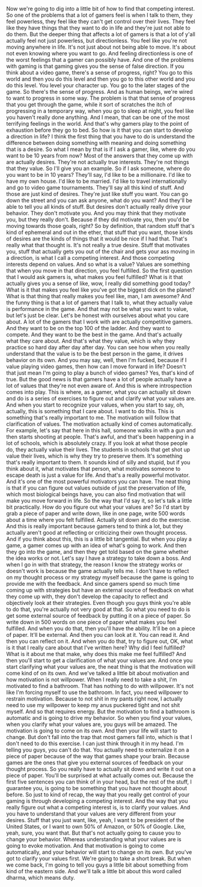  Now we're going to dig into a little bit of how to find that competing interest. So one of the problems that a lot of gamers feel is when I talk to them, they feel powerless, they feel like they can't get control over their lives. They feel like they have things that they want to do in life and they're just not able to do them. But the deeper thing that affects a lot of gamers is that a lot of y'all actually feel not just powerless, but directionless. You feel like you're not moving anywhere in life. It's not just about not being able to move. It's about not even knowing where you want to go. And feeling directionless is one of the worst feelings that a gamer can possibly have. And one of the problems with gaming is that gaming gives you the sense of false direction. If you think about a video game, there's a sense of progress, right? You go to this world and then you do this level and then you go to this other world and you do this level. You level your character up. You go to the later stages of the game. So there's the sense of progress. And as human beings, we're wired to want to progress in some way. The problem is that that sense of progress that you get through the game, while it sort of scratches the itch of progressing in a temporary way, when you go to sleep at night, you feel like you haven't really done anything. And I mean, that can be one of the most terrifying feelings in the world. And that's why gamers play to the point of exhaustion before they go to bed. So how is it that you can start to develop a direction in life? I think the first thing that you have to do is understand the difference between doing something with meaning and doing something that is a desire. So what I mean by that is if I ask a gamer, like, where do you want to be 10 years from now? Most of the answers that they come up with are actually desires. They're not actually true interests. They're not things that they value. So I'll give you an example. So if I ask someone, where do you want to be in 10 years? They'll say, I'd like to be a millionaire. I'd like to have my own house. I'd like to be married. I'd like to travel internationally and go to video game tournaments. They'll say all this kind of stuff. And those are just kind of desires. They're just like stuff you want. You can go down the street and you can ask anyone, what do you want? And they'll be able to tell you all kinds of stuff. But desires don't actually really drive your behavior. They don't motivate you. And you may think that they motivate you, but they really don't. Because if they did motivate you, then you'd be moving towards those goals, right? So by definition, that random stuff that's kind of ephemeral and out in the ether, that stuff that you want, those kinds of desires are the kinds of things that it would be nice if I had that. That's really what that thought is. It's not really a true desire. Stuff that motivates you, stuff that actually gets you out of the chair and gets your ass moving in a direction, is what I call a competing interest. And those competing interests depend on values. And so what is a value? Values are something that when you move in that direction, you feel fulfilled. So the first question that I would ask gamers is, what makes you feel fulfilled? What is it that actually gives you a sense of like, wow, I really did something good today? What is it that makes you feel like you've got the biggest dick on the planet? What is that thing that really makes you feel like, man, I am awesome? And the funny thing is that a lot of gamers that I talk to, what they actually value is performance in the game. And that may not be what you want to value, but let's just be clear. Let's be honest with ourselves about what you care about. A lot of the gamers that I work with are actually competitive gamers. And they want to be on the top 100 of the ladder. And they want to compete. And they want to be the best in the game. And that's actually what they care about. And that's what they value, which is why they practice so hard day after day after day. You can see how when you really understand that the value is to be the best person in the game, it drives behavior on its own. And you may say, well, then I'm fucked, because if I value playing video games, then how can I move forward in life? Doesn't that just mean I'm going to play a bunch of video games? Yes, that's kind of true. But the good news is that gamers have a lot of people actually have a lot of values that they're not even aware of. And this is where introspection comes into play. This is where, as a gamer, what you can actually sit down and do is a series of exercises to figure out and clarify what your values are. And when you start to recognize your values, when you start to say, oh, actually, this is something that I care about. I want to do this. This is something that's really important to me. The motivation will follow that clarification of values. The motivation actually kind of comes automatically. For example, let's say that here in this hall, someone walks in with a gun and then starts shooting at people. That's awful, and that's been happening in a lot of schools, which is absolutely crazy. If you look at what those people do, they actually value their lives. The students in schools that get shot up value their lives, which is why they try to preserve them. It's something that's really important to them. It sounds kind of silly and stupid, but if you think about it, what motivates that person, what motivates someone to escape death is just a value for life. And that's a really powerful motivator. And it's one of the most powerful motivators you can have. The neat thing is that if you can figure out values outside of just the preservation of life, which most biological beings have, you can also find motivation that will make you move forward in life. So the way that I'd say it, so let's talk a little bit practically. How do you figure out what your values are? So I'd start by grab a piece of paper and write down, like in one page, write 500 words about a time where you felt fulfilled. Actually sit down and do the exercise. And this is really important because gamers tend to think a lot, but they actually aren't good at reflecting or criticizing their own thought process. And if you think about this, this is a little bit tangential. But when you play a game, a gamer comes up with an idea of what's going to work. And then they go into the game, and then they get told based on the game whether the idea works or not. Let's say I have a strategy to take down a boss. And when I go in with that strategy, the reason I know the strategy works or doesn't work is because the game actually tells me. I don't have to reflect on my thought process or my strategy myself because the game is going to provide me with the feedback. And since gamers spend so much time coming up with strategies but have an external source of feedback on what they come up with, they don't develop the capacity to reflect and objectively look at their strategies. Even though you guys think you're able to do that, you're actually not very good at that. So what you need to do is get some external source of feedback by putting it on a piece of paper. So write down in 500 words on one piece of paper what makes you feel fulfilled. And when you do that, then you'll have the ability. It'll be on a piece of paper. It'll be external. And then you can look at it. You can read it. And then you can reflect on it. And when you do that, try to figure out, OK, what is it that I really care about that I've written here? Why did I feel fulfilled? What is it about me that make, why does this make me feel fulfilled? And then you'll start to get a clarification of what your values are. And once you start clarifying what your values are, the neat thing is that the motivation will come kind of on its own. And we've talked a little bit about motivation and how motivation is not willpower. When I really need to take a shit, I'm motivated to find a bathroom. That has nothing to do with willpower. It's not like I'm forcing myself to use the bathroom. In fact, you need willpower to restrain motivation. Because to not shit in my pants right now, I actually need to use my willpower to keep my anus puckered tight and not shit myself. And so that requires energy. But the motivation to find a bathroom is automatic and is going to drive my behavior. So when you find your values, when you clarify what your values are, you guys will be amazed. The motivation is going to come on its own. And then your life will start to change. But don't fall into the trap that most gamers fall into, which is that I don't need to do this exercise. I can just think through it in my head. I'm telling you guys, you can't do that. You actually need to externalize it on a piece of paper because of the way that games shape your brain. Because games are the ones that give you external sources of feedback on your thought process. So you really have to actually sit down and write it out on a piece of paper. You'll be surprised at what actually comes out. Because the first five sentences you can think of in your head, but the rest of the stuff, I guarantee you, is going to be something that you have not thought about before. So just to kind of recap, the way that you really get control of your gaming is through developing a competing interest. And the way that you really figure out what a competing interest is, is to clarify your values. And you have to understand that your values are very different from your desires. Stuff that you just want, like, yeah, I want to be president of the United States, or I want to own 50% of Amazon, or 50% of Google. Like, yeah, sure, you want that. But that's not actually going to cause you to change your behavior. Whereas understanding what your values are is going to evoke motivation. And that motivation is going to come automatically, and your behavior will start to change on its own. But you've got to clarify your values first. We're going to take a short break. But when we come back, I'm going to tell you guys a little bit about something from kind of the eastern side. And we'll talk a little bit about this word called dharma, which means duty.